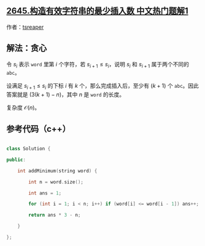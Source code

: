 ## [2645.构造有效字符串的最少插入数 中文热门题解1](https://leetcode.cn/problems/minimum-additions-to-make-valid-string/solutions/100000/tan-xin-by-tsreaper-wf2e)

作者：[tsreaper](https://leetcode.cn/u/tsreaper)

## 解法：贪心

令 $s_i$ 表示 `word` 里第 $i$ 个字符，若 $s_{i + 1} \le s_i$，说明 $s_i$ 和 $s_{i + 1}$ 属于两个不同的 `abc`。

设满足 $s_{i + 1} \le s_i$ 的下标 $i$ 有 $k$ 个，那么完成插入后，至少有 $(k + 1)$ 个 `abc`。因此答案就是 $(3(k + 1) - n)$，其中 $n$ 是 `word` 的长度。

复杂度 $\mathcal{O}(n)$。

## 参考代码（c++）
```c++
class Solution {
public:
    int addMinimum(string word) {
        int n = word.size();
        int ans = 1;
        for (int i = 1; i < n; i++) if (word[i] <= word[i - 1]) ans++;
        return ans * 3 - n;
    }
};
```
